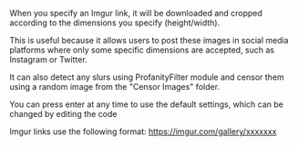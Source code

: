 When you specify an Imgur link, it will be downloaded and cropped according to the dimensions you specify (height/width).

This is useful because it allows users to post these images in social media platforms where only some specific dimensions are accepted, such as Instagram or Twitter.

It can also detect any slurs using ProfanityFilter module and censor them using a random image from the "Censor Images" folder.

You can press enter at any time to use the default settings, which can be changed by editing the code

Imgur links use the following format: https://imgur.com/gallery/xxxxxxx
